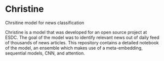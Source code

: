 # Christine
Chrsitine model for news classification

Christine is a model that was developed for an open source project at ESDC. The goal of the model was to identify relevant news out of daily feed of thousands of news articles. This repository contains a detailed notebook of the model, an ensemble which makes use of a meta-embedding, sequential models, CNN, and attention.
